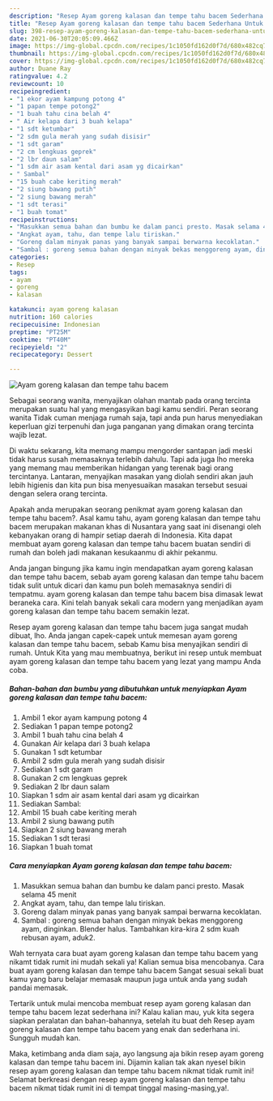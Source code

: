 ```yaml
---
description: "Resep Ayam goreng kalasan dan tempe tahu bacem Sederhana Untuk Jualan"
title: "Resep Ayam goreng kalasan dan tempe tahu bacem Sederhana Untuk Jualan"
slug: 398-resep-ayam-goreng-kalasan-dan-tempe-tahu-bacem-sederhana-untuk-jualan
date: 2021-06-30T20:05:09.466Z
image: https://img-global.cpcdn.com/recipes/1c1050fd162d0f7d/680x482cq70/ayam-goreng-kalasan-dan-tempe-tahu-bacem-foto-resep-utama.jpg
thumbnail: https://img-global.cpcdn.com/recipes/1c1050fd162d0f7d/680x482cq70/ayam-goreng-kalasan-dan-tempe-tahu-bacem-foto-resep-utama.jpg
cover: https://img-global.cpcdn.com/recipes/1c1050fd162d0f7d/680x482cq70/ayam-goreng-kalasan-dan-tempe-tahu-bacem-foto-resep-utama.jpg
author: Duane Ray
ratingvalue: 4.2
reviewcount: 10
recipeingredient:
- "1 ekor ayam kampung potong 4"
- "1 papan tempe potong2"
- "1 buah tahu cina belah 4"
- " Air kelapa dari 3 buah kelapa"
- "1 sdt ketumbar"
- "2 sdm gula merah yang sudah disisir"
- "1 sdt garam"
- "2 cm lengkuas geprek"
- "2 lbr daun salam"
- "1 sdm air asam kental dari asam yg dicairkan"
- " Sambal"
- "15 buah cabe keriting merah"
- "2 siung bawang putih"
- "2 siung bawang merah"
- "1 sdt terasi"
- "1 buah tomat"
recipeinstructions:
- "Masukkan semua bahan dan bumbu ke dalam panci presto. Masak selama 45 menit"
- "Angkat ayam, tahu, dan tempe lalu tiriskan."
- "Goreng dalam minyak panas yang banyak sampai berwarna kecoklatan."
- "Sambal : goreng semua bahan dengan minyak bekas menggoreng ayam, dinginkan. Blender halus. Tambahkan kira-kira 2 sdm kuah rebusan ayam, aduk2."
categories:
- Resep
tags:
- ayam
- goreng
- kalasan

katakunci: ayam goreng kalasan 
nutrition: 160 calories
recipecuisine: Indonesian
preptime: "PT25M"
cooktime: "PT40M"
recipeyield: "2"
recipecategory: Dessert

---
```



![Ayam goreng kalasan dan tempe tahu bacem](https://img-global.cpcdn.com/recipes/1c1050fd162d0f7d/680x482cq70/ayam-goreng-kalasan-dan-tempe-tahu-bacem-foto-resep-utama.jpg)

Sebagai seorang wanita, menyajikan olahan mantab pada orang tercinta merupakan suatu hal yang mengasyikan bagi kamu sendiri. Peran seorang  wanita Tidak cuman menjaga rumah saja, tapi anda pun harus menyediakan keperluan gizi terpenuhi dan juga panganan yang dimakan orang tercinta wajib lezat.

Di waktu  sekarang, kita memang mampu mengorder santapan jadi meski tidak harus susah memasaknya terlebih dahulu. Tapi ada juga lho mereka yang memang mau memberikan hidangan yang terenak bagi orang tercintanya. Lantaran, menyajikan masakan yang diolah sendiri akan jauh lebih higienis dan kita pun bisa menyesuaikan masakan tersebut sesuai dengan selera orang tercinta. 



Apakah anda merupakan seorang penikmat ayam goreng kalasan dan tempe tahu bacem?. Asal kamu tahu, ayam goreng kalasan dan tempe tahu bacem merupakan makanan khas di Nusantara yang saat ini disenangi oleh kebanyakan orang di hampir setiap daerah di Indonesia. Kita dapat membuat ayam goreng kalasan dan tempe tahu bacem buatan sendiri di rumah dan boleh jadi makanan kesukaanmu di akhir pekanmu.

Anda jangan bingung jika kamu ingin mendapatkan ayam goreng kalasan dan tempe tahu bacem, sebab ayam goreng kalasan dan tempe tahu bacem tidak sulit untuk dicari dan kamu pun boleh memasaknya sendiri di tempatmu. ayam goreng kalasan dan tempe tahu bacem bisa dimasak lewat beraneka cara. Kini telah banyak sekali cara modern yang menjadikan ayam goreng kalasan dan tempe tahu bacem semakin lezat.

Resep ayam goreng kalasan dan tempe tahu bacem juga sangat mudah dibuat, lho. Anda jangan capek-capek untuk memesan ayam goreng kalasan dan tempe tahu bacem, sebab Kamu bisa menyajikan sendiri di rumah. Untuk Kita yang mau membuatnya, berikut ini resep untuk membuat ayam goreng kalasan dan tempe tahu bacem yang lezat yang mampu Anda coba.

<!--inarticleads1-->

##### Bahan-bahan dan bumbu yang dibutuhkan untuk menyiapkan Ayam goreng kalasan dan tempe tahu bacem:

1. Ambil 1 ekor ayam kampung potong 4
1. Sediakan 1 papan tempe potong2
1. Ambil 1 buah tahu cina belah 4
1. Gunakan  Air kelapa dari 3 buah kelapa
1. Gunakan 1 sdt ketumbar
1. Ambil 2 sdm gula merah yang sudah disisir
1. Sediakan 1 sdt garam
1. Gunakan 2 cm lengkuas geprek
1. Sediakan 2 lbr daun salam
1. Siapkan 1 sdm air asam kental dari asam yg dicairkan
1. Sediakan  Sambal:
1. Ambil 15 buah cabe keriting merah
1. Ambil 2 siung bawang putih
1. Siapkan 2 siung bawang merah
1. Sediakan 1 sdt terasi
1. Siapkan 1 buah tomat




<!--inarticleads2-->

##### Cara menyiapkan Ayam goreng kalasan dan tempe tahu bacem:

1. Masukkan semua bahan dan bumbu ke dalam panci presto. Masak selama 45 menit
1. Angkat ayam, tahu, dan tempe lalu tiriskan.
1. Goreng dalam minyak panas yang banyak sampai berwarna kecoklatan.
1. Sambal : goreng semua bahan dengan minyak bekas menggoreng ayam, dinginkan. Blender halus. Tambahkan kira-kira 2 sdm kuah rebusan ayam, aduk2.




Wah ternyata cara buat ayam goreng kalasan dan tempe tahu bacem yang nikamt tidak rumit ini mudah sekali ya! Kalian semua bisa mencobanya. Cara buat ayam goreng kalasan dan tempe tahu bacem Sangat sesuai sekali buat kamu yang baru belajar memasak maupun juga untuk anda yang sudah pandai memasak.

Tertarik untuk mulai mencoba membuat resep ayam goreng kalasan dan tempe tahu bacem lezat sederhana ini? Kalau kalian mau, yuk kita segera siapkan peralatan dan bahan-bahannya, setelah itu buat deh Resep ayam goreng kalasan dan tempe tahu bacem yang enak dan sederhana ini. Sungguh mudah kan. 

Maka, ketimbang anda diam saja, ayo langsung aja bikin resep ayam goreng kalasan dan tempe tahu bacem ini. Dijamin kalian tak akan nyesel bikin resep ayam goreng kalasan dan tempe tahu bacem nikmat tidak rumit ini! Selamat berkreasi dengan resep ayam goreng kalasan dan tempe tahu bacem nikmat tidak rumit ini di tempat tinggal masing-masing,ya!.

